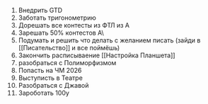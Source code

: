 1. Внедрить GTD
2. Заботать тригонометрию
3. Дорешать все контесты из ФТЛ из А
4. Зарешать 50% контестов А\
5. Подумать и решить что делать с желанием писать (зайди в [[Писательство]] и все поймёшь)
6. Закончить расписываение [[Настройка Планшета]]
7. разобраться с Полиморфизмом
8. Попасть на ЧМ 2026
9. Выступисть в Театре
10. Разобраться с Джавой
11. Зароботать 100у